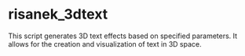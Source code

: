 # risanek_3dtext
This script generates 3D text effects based on specified parameters. It allows for the creation and visualization of text in 3D space.
